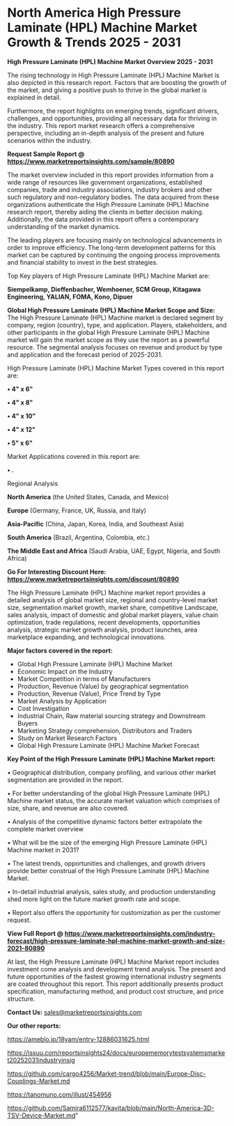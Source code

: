 # North America High Pressure Laminate (HPL) Machine Market Growth & Trends 2025 - 2031

<Strong> High Pressure Laminate (HPL) Machine Market Overview 2025 - 2031</strong>

The rising technology in High Pressure Laminate (HPL) Machine Market is also depicted in this research report. Factors that are boosting the growth of the market, and giving a positive push to thrive in the global market is explained in detail.

Furthermore, the report highlights on emerging trends, significant drivers, challenges, and opportunities, providing all necessary data for thriving in the industry. This report market research offers a comprehensive perspective, including an in-depth analysis of the present and future scenarios within the industry.

<strong>Request Sample Report @ <a href=https://www.marketreportsinsights.com/sample/80890>https://www.marketreportsinsights.com/sample/80890</a></strong>

The market overview included in this report provides information from a wide range of resources like government organizations, established companies, trade and industry associations, industry brokers and other such regulatory and non-regulatory bodies. The data acquired from these organizations authenticate the High Pressure Laminate (HPL) Machine research report, thereby aiding the clients in better decision making. Additionally, the data provided in this report offers a contemporary understanding of the market dynamics.

The leading players are focusing mainly on technological advancements in order to improve efficiency. The long-term development patterns for this market can be captured by continuing the ongoing process improvements and financial stability to invest in the best strategies.

Top Key players of High Pressure Laminate (HPL) Machine Market are:

<strong>Siempelkamp, Dieffenbacher, Wemhoener, SCM Group, Kitagawa Engineering, YALIAN, FOMA, Kono, Dipuer</strong>

<strong><b>Global High Pressure Laminate (HPL) Machine Market Scope and Size:</b></strong>
The High Pressure Laminate (HPL) Machine market is declared segment by company, region (country), type, and application. Players, stakeholders, and other participants in the global High Pressure Laminate (HPL) Machine market will gain the market scope as they use the report as a powerful resource. The segmental analysis focuses on revenue and product by type and application and the forecast period of 2025-2031.

High Pressure Laminate (HPL) Machine Market Types covered in this report are:

<strong>• 4&#34; x 6&#34;

• 4&#34; x 8&#34;

• 4&#34; x 10&#34;

• 4&#34; x 12&#34;

• 5&#34; x 6&#34;</strong>

Market Applications covered in this report are:

<strong>• .</strong> 

Regional Analysis

<strong>North America</strong> (the United States, Canada, and Mexico)

<strong>Europe</strong> (Germany, France, UK, Russia, and Italy)

<strong>Asia-Pacific</strong> (China, Japan, Korea, India, and Southeast Asia)

<strong>South America</strong> (Brazil, Argentina, Colombia, etc.)

<strong>The Middle East and Africa</strong> (Saudi Arabia, UAE, Egypt, Nigeria, and South Africa)

<strong>Go For Interesting Discount Here: <a href=https://www.marketreportsinsights.com/discount/80890>https://www.marketreportsinsights.com/discount/80890</a></strong>

The High Pressure Laminate (HPL) Machine market report provides a detailed analysis of global market size, regional and country-level market size, segmentation market growth, market share, competitive Landscape, sales analysis, impact of domestic and global market players, value chain optimization, trade regulations, recent developments, opportunities analysis, strategic market growth analysis, product launches, area marketplace expanding, and technological innovations.

<strong><b>Major factors covered in the report:</b></strong>
<ul>
  <li>Global High Pressure Laminate (HPL) Machine Market </li>
  <li>Economic Impact on the Industry</li>
  <li>Market Competition in terms of Manufacturers</li>
  <li>Production, Revenue (Value) by geographical segmentation</li>
  <li>Production, Revenue (Value), Price Trend by Type</li>
  <li>Market Analysis by Application</li>
  <li>Cost Investigation</li>
  <li>Industrial Chain, Raw material sourcing strategy and Downstream Buyers</li>
  <li>Marketing Strategy comprehension, Distributors and Traders</li>
  <li>Study on Market Research Factors</li>
  <li>Global High Pressure Laminate (HPL) Machine Market Forecast</li>
</ul>

<strong><b>Key Point of the High Pressure Laminate (HPL) Machine Market report:</b></strong>

• Geographical distribution, company profiling, and various other market segmentation are provided in the report.

• For better understanding of the global High Pressure Laminate (HPL) Machine market status, the accurate market valuation which comprises of size, share, and revenue are also covered.

• Analysis of the competitive dynamic factors better extrapolate the complete market overview

• What will be the size of the emerging High Pressure Laminate (HPL) Machine market in 2031?

• The latest trends, opportunities and challenges, and growth drivers provide better construal of the High Pressure Laminate (HPL) Machine Market.

• In-detail industrial analysis, sales study, and production understanding shed more light on the future market growth rate and scope.

• Report also offers the opportunity for customization as per the customer request.

<strong><b>View Full Report @ <a href=https://www.marketreportsinsights.com/industry-forecast/high-pressure-laminate-hpl-machine-market-growth-and-size-2021-80890>https://www.marketreportsinsights.com/industry-forecast/high-pressure-laminate-hpl-machine-market-growth-and-size-2021-80890</a></b></strong>


At last, the High Pressure Laminate (HPL) Machine Market report includes investment come analysis and development trend analysis. The present and future opportunities of the fastest growing international industry segments are coated throughout this report. This report additionally presents product specification, manufacturing method, and product cost structure, and price structure.

<strong>Contact Us:</strong>
sales@marketreportsinsights.com

<strong>Our other reports:</strong>

<a href=https://ameblo.jp/18yam/entry-12886031625.html>https://ameblo.jp/18yam/entry-12886031625.html</a>

<a href=https://issuu.com/reportsinsights24/docs/europememorytestsystemsmarket20252031industryinsig>https://issuu.com/reportsinsights24/docs/europememorytestsystemsmarket20252031industryinsig</a>

<a href=https://github.com/cargo4256/Market-trend/blob/main/Europe-Disc-Couplings-Market.md>https://github.com/cargo4256/Market-trend/blob/main/Europe-Disc-Couplings-Market.md</a>

<a href=https://tanomuno.com/illust/454956>https://tanomuno.com/illust/454956</a>

<a href=https://github.com/Samira6112577/kavita/blob/main/North-America-3D-TSV-Device-Market.md>https://github.com/Samira6112577/kavita/blob/main/North-America-3D-TSV-Device-Market.md</a>"
